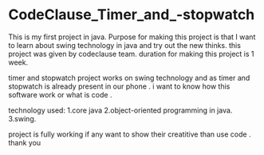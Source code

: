 # CodeClause_Timer_and_-stopwatch
This is my first project in java. 
Purpose for making this project is that I want to learn about swing technology in java and try out the new thinks.
this project was given by codeclause team.
duration for making this project is 1 week.

timer and stopwatch project works on swing technology and as timer and stopwatch is already present in our phone .
i want to know how this software work or what is code .

technology used:
1.core java
2.object-oriented programming in java.
3.swing.

project is fully working if any want to show their creatitive than use code .
thank you
